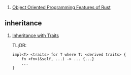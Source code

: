  1. [Object Oriented Programming Features of Rust](https://doc.rust-lang.org/book/ch17-00-oop.html)

## inheritance

 1. [Inheritance with Traits](https://riptutorial.com/rust/example/22917/inheritance-with-traits)
    
    TL;DR:
    
    ```
    impl<T> <traits> for T where T: <derived traits> {
        fn <fn>(&self, ...) -> ... {...}
        ...
    }
    ```
